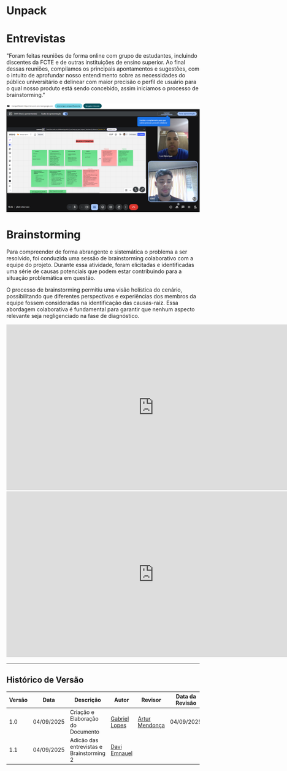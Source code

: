 # Unpack
# Entrevistas
"Foram feitas reuniões de forma online com grupo de estudantes, incluindo discentes da FCTE e de outras instituições de ensino superior. Ao final dessas reuniões, compilamos os principais apontamentos e sugestões, com o intuito de aprofundar nosso entendimento sobre as necessidades do público universitário e delinear com maior precisão o perfil de usuário para o qual nosso produto está sendo concebido, assim iniciamos o processo de brainstorming."

<p align="center">
  <img src="https://raw.githubusercontent.com/UnBArqDsw2025-2-Turma02/2025.2_T02_G4_SustentabilidadeJ-_Entrega_01/refs/heads/addentrevista/assets/foco_2/Entrevista_Brainstorming.png" width="600">
</p>

# Brainstorming
Para compreender de forma abrangente e sistemática o problema a ser resolvido, foi conduzida uma sessão de brainstorming colaborativo com a equipe do projeto. Durante essa atividade, foram elicitadas e identificadas uma série de causas potenciais que podem estar contribuindo para a situação problemática em questão.

O processo de brainstorming permitiu uma visão holística do cenário, possibilitando que diferentes perspectivas e experiências dos membros da equipe fossem consideradas na identificação das causas-raiz. Essa abordagem colaborativa é fundamental para garantir que nenhum aspecto relevante seja negligenciado na fase de diagnóstico.

<iframe width="768" height="432" src="https://miro.com/app/board/uXjVJM7mH34=/?share_link_id=766348904323" frameborder="0" scrolling="no" allow="fullscreen; clipboard-read; clipboard-write" allowfullscreen></iframe>

<iframe width="768" height="432" src="https://miro.com/app/board/uXjVJM7utN8=/?moveToWidget=3458764639377784828&cot=14" frameborder="0" scrolling="no" allow="fullscreen; clipboard-read; clipboard-write" allowfullscreen></iframe>

---

## **Histórico de Versão**

| Versão | Data       | Descrição | Autor | Revisor | Data da Revisão |
|--------|------------|-----------|--------|---------|-----------------|
| 1.0    | 04/09/2025| Criação e Elaboração do Documento | [Gabriel Lopes](https://github.com/BrzGab) | [Artur Mendonça](https://github.com/ArtyMend07) | 04/09/2025 |
| 1.1   | 04/09/2025| Adicão das entrevistas e Brainstorming 2 | [Davi Emnauel](https://github.com/daviRolvr) | 

